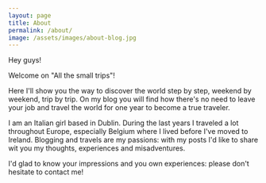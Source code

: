 ```yaml
---
layout: page
title: About
permalink: /about/
image: /assets/images/about-blog.jpg
---
```


Hey guys!

Welcome on "All the small trips"!

Here I'll show you the way to discover the world step by step, weekend by weekend, trip by trip.
On my blog you will find how there's no need to leave your job and travel the world for one year to become a true traveler.

I am an Italian girl based in Dublin. During the last years I traveled a lot throughout Europe, especially Belgium where I lived before I've moved to Ireland.
Blogging and travels are my passions: with my posts I'd like to share wit you my thoughts, experiences and misadventures.

I'd glad to know your impressions and you own experiences: please don't hesitate to contact me!
